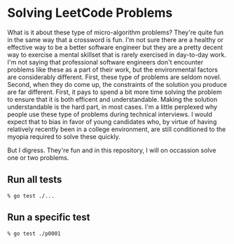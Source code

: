 # Solving LeetCode Problems

What is it about these type of micro-algorithm problems? They're quite fun in the same way that a crossword is fun. I'm not sure there are a healthy or effective way to be a better software engineer but they are a pretty decent way to exercise a mental skillset that is rarely exercised in day-to-day work. I'm not saying that professional software engineers don't encounter problems like these as a part of their work, but the environmental factors are considerably different. First, these type of problems are seldom novel. Second, when they do come up, the constraints of the solution you produce are far different. First, it pays to spend a bit more time solving the problem to ensure that it is both efficent and understandable. Making the solution understandable is the hard part, in most cases. I'm a little perplexed why people use these type of problems during technical interviews. I would expect that to bias in favor of young candidates who, by virtue of having relatively recently been in a college environment, are still conditioned to the myopia required to solve these quickly.

But I digress. They're fun and in this repository, I will on occassion solve one or two problems.

## Run all tests

```console
% go test ./...
```

## Run a specific test

```console
% go test ./p0001
```
